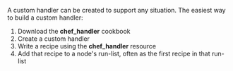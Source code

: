 A custom handler can be created to support any situation. The easiest
way to build a custom handler:

1.  Download the **chef_handler** cookbook
2.  Create a custom handler
3.  Write a recipe using the **chef_handler** resource
4.  Add that recipe to a node's run-list, often as the first recipe in
    that run-list